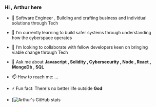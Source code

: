 ###                                                     Hi , Arthur here 


- 🔭 Software Engineer , Building and crafting business and individual solutions through Tech
  
- 🌱 I’m currently learning to build safer systems through understanding how the cyberspace operates
  
- 👯 I’m looking to collaborate with fellow developers keen on bringing viable change through Tech

- 💬 Ask me about **Javascript , Solidity , Cybersecurity , Node , React , MongoDb , SQL**
  
- 📫 How to reach me: ...

- ⚡ Fun fact: There's no better life outside **God**

- [![Arthur's GitHub stats](https://github-readme-stats.vercel.app/api?username=arthurkeeng&show_icons=true&theme=radical)

